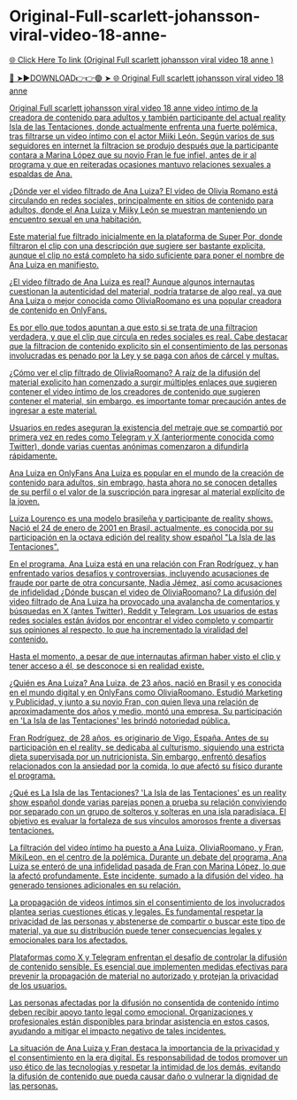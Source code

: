# Original-Full-scarlett-johansson-viral-video-18-anne-

<a href="https://skyhighway.sbs/gfdcvg"> 🌐 Click Here To link (Original Full scarlett johansson viral video 18 anne )

🔴 ➤►DOWNLOAD👉👉🟢 ➤  <a href="https://skyhighway.sbs/gfdcvg"> 🌐 Original Full scarlett johansson viral video 18 anne 

Original Full scarlett johansson viral video 18 anne 
video íntimo de la creadora de contenido para adultos y también participante del actual reality Isla de las Tentaciones, donde actualmente enfrenta una fuerte polémica, tras filtrarse un video íntimo con el actor Miiki León. Según varios de sus seguidores en internet la filtracion se produjo después que la participante contara a Marina López que su novio Fran le fue infiel, antes de ir al programa y que en reiteradas ocasiones mantuvo relaciones sexuales a espaldas de Ana.

¿Dónde ver el video filtrado de Ana Luiza? El video de Olivia Romano está circulando en redes sociales, principalmente en sitios de contenido para adultos, donde el Ana Luiza y Miiky León se muestran manteniendo un encuentro sexual en una habitación.

Este material fue filtrado inicialmente en la plataforma de Super Por, donde filtraron el clip con una descripción que sugiere ser bastante explicita, aunque el clip no está completo ha sido suficiente para poner el nombre de Ana Luiza en manifiesto.

¿El video filtrado de Ana Luiza es real? Aunque algunos internautas cuestionan la autenticidad del material, podría tratarse de algo real, ya que Ana Luiza o mejor conocida como OliviaRoomano es una popular creadora de contenido en OnlyFans.

Es por ello que todos apuntan a que esto si se trata de una filtracion verdadera, y que el clip que circula en redes sociales es real. Cabe destacar que la filtracion de contenido explicito sin el consentimiento de las personas involucradas es penado por la Ley y se paga con años de cárcel y multas.

¿Cómo ver el clip filtrado de OliviaRoomano? A raíz de la difusión del material explicito han comenzado a surgir múltiples enlaces que sugieren contener el video íntimo de los creadores de contenido que sugieren contener el material, sin embargo, es importante tomar precaución antes de ingresar a este material.

Usuarios en redes aseguran la existencia del metraje que se compartió por primera vez en redes como Telegram y X (anteriormente conocida como Twitter), donde varias cuentas anónimas comenzaron a difundirla rápidamente.

Ana Luiza en OnlyFans Ana Luiza es popular en el mundo de la creación de contenido para adultos, sin embrago, hasta ahora no se conocen detalles de su perfil o el valor de la suscripción para ingresar al material explícito de la joven.

Luiza Lourenço es una modelo brasileña y participante de reality shows. Nació el 24 de enero de 2001 en Brasil, actualmente, es conocida por su participación en la octava edición del reality show español "La Isla de las Tentaciones".

En el programa, Ana Luiza está en una relación con Fran Rodríguez, y han enfrentado varios desafíos y controversias, incluyendo acusaciones de fraude por parte de otra concursante, Nadia Jémez, así como acusaciones de infidelidad ¿Dónde buscan el video de OliviaRoomano? La difusión del video filtrado de Ana Luiza ha provocado una avalancha de comentarios y búsquedas en X (antes Twitter), Reddit y Telegram. Los usuarios de estas redes sociales están ávidos por encontrar el video completo y compartir sus opiniones al respecto, lo que ha incrementado la viralidad del contenido.

Hasta el momento, a pesar de que internautas afirman haber visto el clip y tener acceso a él, se desconoce si en realidad existe.

¿Quién es Ana Luiza? Ana Luiza, de 23 años, nació en Brasil y es conocida en el mundo digital y en OnlyFans como OliviaRoomano. Estudió Marketing y Publicidad, y junto a su novio Fran, con quien lleva una relación de aproximadamente dos años y medio, montó una empresa. Su participación en 'La Isla de las Tentaciones' les brindó notoriedad pública.

Fran Rodríguez, de 28 años, es originario de Vigo, España. Antes de su participación en el reality, se dedicaba al culturismo, siguiendo una estricta dieta supervisada por un nutricionista. Sin embargo, enfrentó desafíos relacionados con la ansiedad por la comida, lo que afectó su físico durante el programa.

¿Qué es La Isla de las Tentaciones? 'La Isla de las Tentaciones' es un reality show español donde varias parejas ponen a prueba su relación conviviendo por separado con un grupo de solteros y solteras en una isla paradisíaca. El objetivo es evaluar la fortaleza de sus vínculos amorosos frente a diversas tentaciones.

La filtración del video íntimo ha puesto a Ana Luiza, OliviaRoomano, y Fran, MikiLeon, en el centro de la polémica. Durante un debate del programa, Ana Luiza se enteró de una infidelidad pasada de Fran con Marina López, lo que la afectó profundamente. Este incidente, sumado a la difusión del video, ha generado tensiones adicionales en su relación.

La propagación de videos íntimos sin el consentimiento de los involucrados plantea serias cuestiones éticas y legales. Es fundamental respetar la privacidad de las personas y abstenerse de compartir o buscar este tipo de material, ya que su distribución puede tener consecuencias legales y emocionales para los afectados.

Plataformas como X y Telegram enfrentan el desafío de controlar la difusión de contenido sensible. Es esencial que implementen medidas efectivas para prevenir la propagación de material no autorizado y protejan la privacidad de los usuarios.

Las personas afectadas por la difusión no consentida de contenido íntimo deben recibir apoyo tanto legal como emocional. Organizaciones y profesionales están disponibles para brindar asistencia en estos casos, ayudando a mitigar el impacto negativo de tales incidentes.

La situación de Ana Luiza y Fran destaca la importancia de la privacidad y el consentimiento en la era digital. Es responsabilidad de todos promover un uso ético de las tecnologías y respetar la intimidad de los demás, evitando la difusión de contenido que pueda causar daño o vulnerar la dignidad de las personas.
